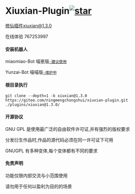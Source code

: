 # Xiuxian-Plugin<a  href='https://gitee.com/ningmengchongshui/xiuxian-plugin/stargazers'><img src='https://gitee.com/ningmengchongshui/xiuxian-plugin/badge/star.svg?theme=dark'  alt='star'></img></a>

修仙插件xiuxian@1.3.0

在线体验 767253997

#### 安装机器人

miaomiao-Bot 喵崽版[`☞建议使用`](https://gitee.com/yoimiya-kokomi/Miao-Yunzai)

Yunzai-Bot 喵喵版[`☞维护中`](https://gitee.com/yoimiya-kokomi/Yunzai-Bot)

#### 根目录执行

```
git clone --depth=1 -b xiuxian@1.3.0 https://gitee.com/ningmengchongshui/xiuxian-plugin.git ./plugins/xiuxian@1.3.0/
```

#### 开源协议

GNU GPL 是使用最广泛的自由软件许可证,并有强烈的版权要求

分发衍生作品时,作品的源代码必须在同一许可证下可用

GNUGPL 有多种变体,每个变体都有不同的要求

#### 免责声明

功能仅限内部交流与小范围使用

请勿用于任何以盈利为目的的场景

